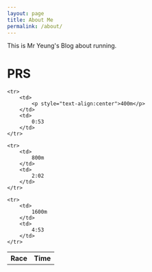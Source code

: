 ```yaml
---
layout: page
title: About Me
permalink: /about/
---
```


This is Mr Yeung's Blog about running.

# PRS
<table>
    <tr>
     <th>Race</th>
     <th>Time</th>
    </tr>
    
    <tr>
        <td>
            <p style="text-align:center">400m</p>
        </td>
        <td>
            0:53
        </td>
    </tr>

    <tr>
        <td>
            800m
        </td>
        <td>
            2:02
        </td>
    </tr>

    <tr>
        <td>
            1600m
        </td>
        <td>
            4:53
        </td>
    </tr>


</table> 


